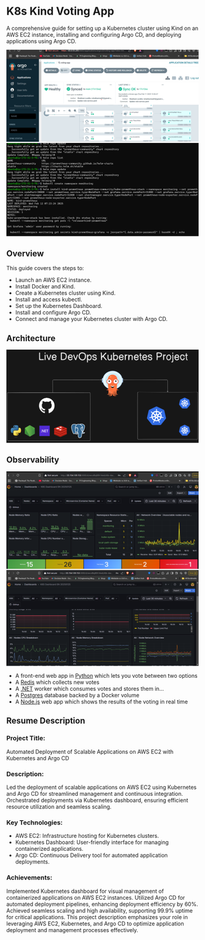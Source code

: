 # K8s Kind Voting App

A comprehensive guide for setting up a Kubernetes cluster using Kind on an AWS EC2 instance, installing and configuring Argo CD, and deploying applications using Argo CD.

![Grafana diagram](https://github.com/Sushant6095/k8s-voting-prometheus/blob/a1f8de638d1101e087aa1f6550f1e8a7ca05e094/Screenshot%202025-02-11%20133838.png
)
![Grafana diagram](https://github.com/Sushant6095/k8s-voting-prometheus/blob/f1645f3d73c530e096e414a27920a233367e2170/Screenshot%202025-02-12%20125419.png
)

## Overview

This guide covers the steps to:
- Launch an AWS EC2 instance.
- Install Docker and Kind.
- Create a Kubernetes cluster using Kind.
- Install and access kubectl.
- Set up the Kubernetes Dashboard.
- Install and configure Argo CD.
- Connect and manage your Kubernetes cluster with Argo CD.


## Architecture

![Architecture diagram](k8s-kind-voting-app.png)

## Observability


![Grafana diagram](https://github.com/Sushant6095/k8s-voting-prometheus/blob/25f149ea9e3fc9673c9c1b30b4998dadf871daa6/Screenshot%202025-02-13%20161551.png
)
![Prometheus diagram](https://github.com/Sushant6095/k8s-voting-prometheus/blob/bd461a36e1948e4e3c603d41ef688d07d25c1372/Screenshot%202025-02-13%20161619.png)



* A front-end web app in [Python](/vote) which lets you vote between two options
* A [Redis](https://hub.docker.com/_/redis/) which collects new votes
* A [.NET](/worker/) worker which consumes votes and stores them in…
* A [Postgres](https://hub.docker.com/_/postgres/) database backed by a Docker volume
* A [Node.js](/result) web app which shows the results of the voting in real time



## Resume Description

### Project Title: 

Automated Deployment of Scalable Applications on AWS EC2 with Kubernetes and Argo CD

### Description: 

Led the deployment of scalable applications on AWS EC2 using Kubernetes and Argo CD for streamlined management and continuous integration. Orchestrated deployments via Kubernetes dashboard, ensuring efficient resource utilization and seamless scaling.

### Key Technologies:

* AWS EC2: Infrastructure hosting for Kubernetes clusters.
* Kubernetes Dashboard: User-friendly interface for managing containerized applications.
* Argo CD: Continuous Delivery tool for automated application deployments.

### Achievements:

Implemented Kubernetes dashboard for visual management of containerized applications on AWS EC2 instances.
Utilized Argo CD for automated deployment pipelines, enhancing deployment efficiency by 60%.
Achieved seamless scaling and high availability, supporting 99.9% uptime for critical applications.
This project description emphasizes your role in leveraging AWS EC2, Kubernetes, and Argo CD to optimize application deployment and management processes effectively.




